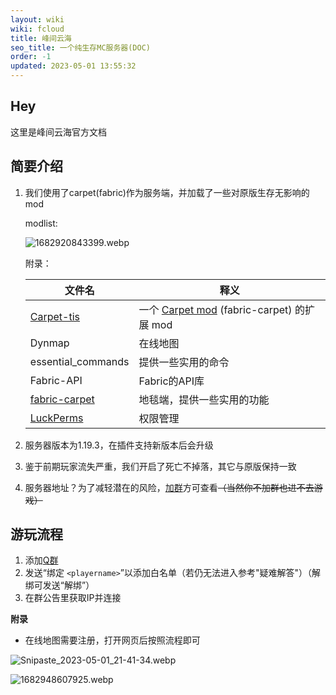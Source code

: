 ```yaml
---
layout: wiki
wiki: fcloud
title: 峰间云海
seo_title: 一个纯生存MC服务器(DOC)
order: -1
updated: 2023-05-01 13:55:32
---
```


## Hey

这里是峰间云海官方文档

## 简要介绍

1. 我们使用了carpet(fabric)作为服务端，并加载了一些对原版生存无影响的mod

   modlist:

   ![1682920843399.webp](https://onep.hzchu.top/mount/pic/2023/05/01/644f558c07772.webp)

   附录：

   | 文件名                                                       | 释义                                                         |
   | ------------------------------------------------------------ | ------------------------------------------------------------ |
   | [Carpet-tis](https://github.com/TISUnion/Carpet-TIS-Addition) | 一个 [Carpet mod](https://github.com/gnembon/fabric-carpet) (fabric-carpet) 的扩展 mod |
   | Dynmap                                                       | 在线地图                                                     |
   | essential_commands                                           | 提供一些实用的命令                                           |
   | Fabric-API                                                   | Fabric的API库                                                |
   | [fabric-carpet](https://github.com/gnembon/fabric-carpet)    | 地毯端，提供一些实用的功能                                   |
   | [LuckPerms](https://luckperms.net/)                          | 权限管理                                                     |

   

2. 服务器版本为1.19.3，在插件支持新版本后会升级

3. 鉴于前期玩家流失严重，我们开启了死亡不掉落，其它与原版保持一致

4. 服务器地址？为了减轻潜在的风险，[加群](https://jq.qq.com/?_wv=1027&k=erVXhRym)方可查看~~（当然你不加群也进不去游戏）~~

## 游玩流程

1. 添加[Q群](https://jq.qq.com/?_wv=1027&k=erVXhRym)
2. 发送“绑定 `<playername>`”以添加白名单（若仍无法进入参考"疑难解答"）（解绑可发送“解绑”）
3. 在群公告里获取IP并连接

**附录**

- 在线地图需要注册，打开网页后按照流程即可

![Snipaste_2023-05-01_21-41-34.webp](https://onep.hzchu.top/mount/pic/2023/05/01/644fc215cdcc4.webp)

![1682948607925.webp](https://onep.hzchu.top/mount/pic/2023/05/01/644fc20042a10.webp)



